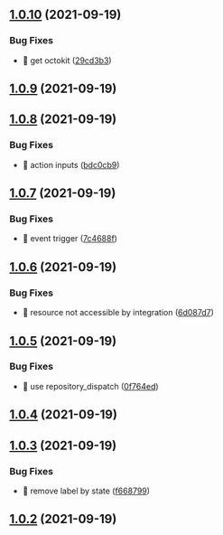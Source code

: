 ## [1.0.10](https://github.com/wow-actions/pr-triage/compare/v1.0.9...v1.0.10) (2021-09-19)


### Bug Fixes

* 🐛 get octokit ([29cd3b3](https://github.com/wow-actions/pr-triage/commit/29cd3b36b4b829c8583d458fde7281d3a5276b67))

## [1.0.9](https://github.com/wow-actions/pr-triage/compare/v1.0.8...v1.0.9) (2021-09-19)

## [1.0.8](https://github.com/wow-actions/pr-triage/compare/v1.0.7...v1.0.8) (2021-09-19)


### Bug Fixes

* 🐛 action inputs ([bdc0cb9](https://github.com/wow-actions/pr-triage/commit/bdc0cb949cf6acc86147ee096d24471b75dd9e10))

## [1.0.7](https://github.com/wow-actions/pr-triage/compare/v1.0.6...v1.0.7) (2021-09-19)


### Bug Fixes

* 🐛 event trigger ([7c4688f](https://github.com/wow-actions/pr-triage/commit/7c4688f5e1347c014dc5181af02aa59210673f44))

## [1.0.6](https://github.com/wow-actions/pr-triage/compare/v1.0.5...v1.0.6) (2021-09-19)


### Bug Fixes

* 🐛 resource not accessible by integration ([6d087d7](https://github.com/wow-actions/pr-triage/commit/6d087d7b5f913958cf58d37abc4bc0a6abd7d7bb))

## [1.0.5](https://github.com/wow-actions/pr-triage/compare/v1.0.4...v1.0.5) (2021-09-19)


### Bug Fixes

* 🐛 use repository_dispatch ([0f764ed](https://github.com/wow-actions/pr-triage/commit/0f764eda7f82c7b41b08e17a425b3188107a2efa))

## [1.0.4](https://github.com/wow-actions/pr-triage/compare/v1.0.3...v1.0.4) (2021-09-19)

## [1.0.3](https://github.com/wow-actions/pr-triage/compare/v1.0.2...v1.0.3) (2021-09-19)


### Bug Fixes

* 🐛 remove label by state ([f668799](https://github.com/wow-actions/pr-triage/commit/f668799330987b598f8bec0d6abbfcfba1a88264))

## [1.0.2](https://github.com/wow-actions/pr-triage/compare/v1.0.1...v1.0.2) (2021-09-19)
